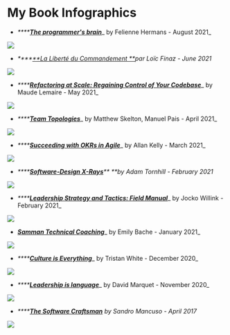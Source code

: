 # My Book Infographics

* _****_[_**The programmer's brain**_](https://yoan-thirion.gitbook.io/knowledge-base/xtrem-reading/resources/book-notes/the-programmers-brain)_ by Felienne Hermans - August 2021_

![](<../.gitbook/assets/Programmers brain (1).png>)

* _****_[_**La Liberté du Commandement **_](https://livre.fnac.com/a14046398/Loic-Finaz-La-liberte-du-commandement)_par Loïc Finaz - June 2021_

![](<../.gitbook/assets/La liberté du commandement (1).png>)

* _****_[_**Refactoring at Scale: Regaining Control of Your Codebase**_](https://www.goodreads.com/book/show/53483751-refactoring-at-scale)_ by Maude Lemaire - May 2021_

![](<../.gitbook/assets/Refactoring at scale (1).jpg>)

* _****_[_**Team Topologies**_](https://www.goodreads.com/book/show/44135420-team-topologies)_ by Matthew Skelton, Manuel Pais - April 2021_

![](<../.gitbook/assets/Team Topologies (1).png>)

* _****_[_**Succeeding with OKRs in Agile**_](https://www.goodreads.com/book/show/57019672-succeeding-with-okrs-in-agile?ac=1\&from_search=true\&qid=HgSf8HvSoN\&rank=1)_ by Allan Kelly - March 2021_

![](<../.gitbook/assets/succeeding with okrs in agile (3).png>)

* _****_[_**Software-Design X-Rays**_](https://www.goodreads.com/book/show/36517037-software-design-x-rays?ac=1\&from_search=true\&qid=X1QZx8XCCs\&rank=1)_** **by Adam Tornhill - February 2021_

![](<../.gitbook/assets/Software-Design X-Rays (2).png>)

* _****_[_**Leadership Strategy and Tactics: Field Manual**_](https://www.goodreads.com/book/show/51136198-leadership-strategy-and-tactics?ac=1\&from_search=true\&qid=ExRdMvfk8X\&rank=1)_ by Jocko Willink - February 2021_

![](<../.gitbook/assets/leadership strategy.jpg>)

* [_**Samman Technical Coaching**_](https://www.goodreads.com/book/show/56659570-technical-agile-coaching-with-the-samman-method?ac=1\&from_search=true\&qid=Vsc4qfo3k7\&rank=1)_ by Emily Bache - January 2021_

![](<../.gitbook/assets/Samman Technical Coaching.png>)

* _****_[_**Culture is Everything**_](https://www.goodreads.com/book/show/35080568-culture-is-everything?ac=1\&from_search=true\&qid=G7bsQEDUsD\&rank=1)_ by Tristan White - December 2020_

![](<../.gitbook/assets/Culture is everything (1).jpg>)

* _****_[_**Leadership is language**_](https://www.goodreads.com/book/show/42774083-leadership-is-language)_ by David Marquet - November 2020_

![](<../.gitbook/assets/Leadership is language.jpg>)

* _****_[_**The Software Craftsman**_](https://www.goodreads.com/book/show/23215733-the-software-craftsman) _by Sandro Mancuso_ _-_ _April 2017_

![](<../.gitbook/assets/The Software craftsman.png>)

